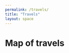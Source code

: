 ```yaml
---
permalink: /travels/
title: "Travels"
layout: space
---
```

# Map of travels
<html>
    <head>
        <meta name="viewport" content="width=device-width, initial-scale=1.0">
        <script src='https://api.mapbox.com/mapbox-gl-js/v2.0.1/mapbox-gl.js'></script>
        <link href='https://api.mapbox.com/mapbox-gl-js/v2.0.1/mapbox-gl.css' rel='stylesheet' />
    </head>
    <body>
        <br>
        <div id="map" style="width: 100%; height: 480px;"></div>
        <script>
            mapboxgl.accessToken = 'pk.eyJ1IjoiemhhbmdjaSIsImEiOiJja2themJsZTcxOTRzMnZsbjZxNmIxOTF1In0.xY5kzc2fZFfaURdJNvUEsQ';
            var map = new mapboxgl.Map({
                container: 'map',
                style: 'mapbox://styles/mapbox/streets-v11',
                center: [180, 0],
                zoom: 0.3
        </script>
    </body>
</html>
